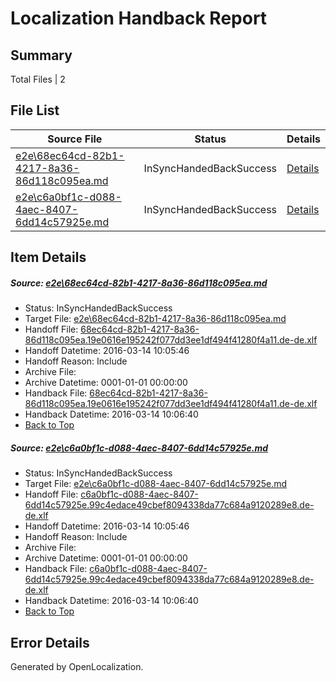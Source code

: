 # <a name='report-top'></a> Localization Handback Report

## Summary
 Total Files | 2

## File List
 Source File | Status | Details 
 ----------- | ------ | ------- 
 [e2e\68ec64cd-82b1-4217-8a36-86d118c095ea.md](https://github.com/OpenLocalizationTest/oltest/blob/fdb7c456becc3ee8364444b7d2434a68aca9f1a7/e2e/68ec64cd-82b1-4217-8a36-86d118c095ea.md) | InSyncHandedBackSuccess | [Details](#96a0ec17d12f6c35d9a995779c8e6fac1799295f8)
 [e2e\c6a0bf1c-d088-4aec-8407-6dd14c57925e.md](https://github.com/OpenLocalizationTest/oltest/blob/fdb7c456becc3ee8364444b7d2434a68aca9f1a7/e2e/c6a0bf1c-d088-4aec-8407-6dd14c57925e.md) | InSyncHandedBackSuccess | [Details](#69b15320d80b8832e7b42abac27012629546c33f13)

## Item Details
##### <a name='96a0ec17d12f6c35d9a995779c8e6fac1799295f8'></a> Source: [e2e\68ec64cd-82b1-4217-8a36-86d118c095ea.md](https://github.com/OpenLocalizationTest/oltest/blob/fdb7c456becc3ee8364444b7d2434a68aca9f1a7/e2e/68ec64cd-82b1-4217-8a36-86d118c095ea.md)
* Status: InSyncHandedBackSuccess
* Target File: [e2e\68ec64cd-82b1-4217-8a36-86d118c095ea.md](https://github.com/OpenLocalizationTestOrg/oltest.de-de/blob/45a26ac38e5f912dc2d3828fec40d6d70c7f0635/e2e/68ec64cd-82b1-4217-8a36-86d118c095ea.md)
* Handoff File: [68ec64cd-82b1-4217-8a36-86d118c095ea.19e0616e195242f077dd3ee1df494f41280f4a11.de-de.xlf](https://github.com/OpenLocalizationTestOrg/olhandoff/blob/dc68425e4aa6e9c6c75857ddde7d049d22818046/ol-handoff/OpenLocalizationTestOrg/oltest.de-de/yuwzho/68ec64cd-82b1-4217-8a36-86d118c095ea.19e0616e195242f077dd3ee1df494f41280f4a11.de-de.xlf)
* Handoff Datetime: 2016-03-14 10:05:46
* Handoff Reason: Include
* Archive File: 
* Archive Datetime: 0001-01-01 00:00:00
* Handback File: [68ec64cd-82b1-4217-8a36-86d118c095ea.19e0616e195242f077dd3ee1df494f41280f4a11.de-de.xlf](https://github.com/OpenLocalizationTestOrg/olhandback/blob/277e0b51434a683233ff3ce5c67afbdff0e68544/ol-handback/OpenLocalizationTestOrg/oltest.de-de/yuwzho/ht/68ec64cd-82b1-4217-8a36-86d118c095ea.19e0616e195242f077dd3ee1df494f41280f4a11.de-de.xlf)
* Handback Datetime: 2016-03-14 10:06:40
* [Back to Top](#report-top)

##### <a name='69b15320d80b8832e7b42abac27012629546c33f13'></a> Source: [e2e\c6a0bf1c-d088-4aec-8407-6dd14c57925e.md](https://github.com/OpenLocalizationTest/oltest/blob/fdb7c456becc3ee8364444b7d2434a68aca9f1a7/e2e/c6a0bf1c-d088-4aec-8407-6dd14c57925e.md)
* Status: InSyncHandedBackSuccess
* Target File: [e2e\c6a0bf1c-d088-4aec-8407-6dd14c57925e.md](https://github.com/OpenLocalizationTestOrg/oltest.de-de/blob/45a26ac38e5f912dc2d3828fec40d6d70c7f0635/e2e/c6a0bf1c-d088-4aec-8407-6dd14c57925e.md)
* Handoff File: [c6a0bf1c-d088-4aec-8407-6dd14c57925e.99c4edace49cbef8094338da77c684a9120289e8.de-de.xlf](https://github.com/OpenLocalizationTestOrg/olhandoff/blob/dc68425e4aa6e9c6c75857ddde7d049d22818046/ol-handoff/OpenLocalizationTestOrg/oltest.de-de/yuwzho/c6a0bf1c-d088-4aec-8407-6dd14c57925e.99c4edace49cbef8094338da77c684a9120289e8.de-de.xlf)
* Handoff Datetime: 2016-03-14 10:05:46
* Handoff Reason: Include
* Archive File: 
* Archive Datetime: 0001-01-01 00:00:00
* Handback File: [c6a0bf1c-d088-4aec-8407-6dd14c57925e.99c4edace49cbef8094338da77c684a9120289e8.de-de.xlf](https://github.com/OpenLocalizationTestOrg/olhandback/blob/277e0b51434a683233ff3ce5c67afbdff0e68544/ol-handback/OpenLocalizationTestOrg/oltest.de-de/yuwzho/ht/c6a0bf1c-d088-4aec-8407-6dd14c57925e.99c4edace49cbef8094338da77c684a9120289e8.de-de.xlf)
* Handback Datetime: 2016-03-14 10:06:40
* [Back to Top](#report-top)


## Error Details

Generated by OpenLocalization.
